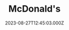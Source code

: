 ---
date: 2023-08-27T12:45:03.000Z
title: McDonald's
latitude: 51.2670677
longitude: 0.6142365
url: https://www.mcdonalds.com
category: checkin
---